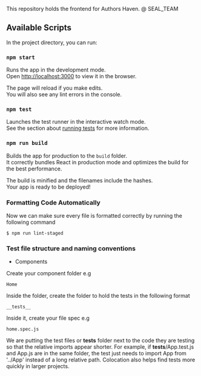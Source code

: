 This repository holds the frontend for Authors Haven.
@ SEAL_TEAM

## Available Scripts

In the project directory, you can run:

### `npm start`

Runs the app in the development mode.<br>
Open [http://localhost:3000](http://localhost:3000) to view it in the browser.

The page will reload if you make edits.<br>
You will also see any lint errors in the console.

### `npm test`

Launches the test runner in the interactive watch mode.<br>
See the section about [running tests](https://facebook.github.io/create-react-app/docs/running-tests) for more information.

### `npm run build`

Builds the app for production to the `build` folder.<br>
It correctly bundles React in production mode and optimizes the build for the best performance.

The build is minified and the filenames include the hashes.<br>
Your app is ready to be deployed!

### Formatting Code Automatically

Now we can make sure every file is formatted correctly by running the following command

```
$ npm run lint-staged
```

### Test file structure and naming conventions

- Components

Create your component folder e.g 
```
Home
```
Inside the folder, create the folder to hold the tests in the following format

```
__tests__
```
Inside it, create your file spec e.g

```
home.spec.js
```

We are putting the test files or __tests__ folder next to the code they are testing so that the relative imports appear shorter. For example, if __tests__/App.test.js and App.js are in the same folder, the test just needs to import App from '../App' instead of a long relative path. Colocation also helps find tests more quickly in larger projects.
